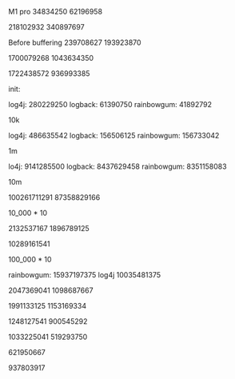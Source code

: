 M1 pro
34834250
62196958

218102932
340897697


Before buffering
239708627
193923870


1700079268
1043634350

1722438572
936993385


init:

log4j:      280229250
logback:    61390750
rainbowgum: 41892792

10k

log4j:      486635542
logback:    156506125
rainbowgum: 156733042

1m

lo4j:       9141285500
logback:    8437629458
rainbowgum: 8351158083

10m

100261711291
87358829166


10_000 * 10

2132537167
1896789125

10289161541


100_000 * 10


rainbowgum: 15937197375
log4j       10035481375



2047369041
1098687667

1991133125
1153169334


1248127541
900545292

1033225041
519293750


621950667

937803917


